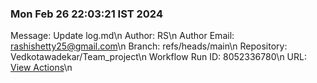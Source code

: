 
### Mon Feb 26 22:03:21 IST 2024
Message: Update log.md\n
Author: RS\n
Author Email: rashishetty25@gmail.com\n
Branch: refs/heads/main\n
Repository: Vedkotawadekar/Team_project\n
Workflow Run ID: 8052336780\n
URL: [View Actions](https://github.com/Vedkotawadekar/Team_project/actions/runs/8052336780)\n
